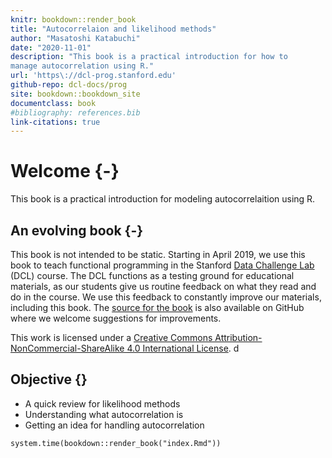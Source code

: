 ```yaml
---
knitr: bookdown::render_book
title: "Autocorrelaion and likelihood methods"
author: "Masatoshi Katabuchi"
date: "2020-11-01"
description: "This book is a practical introduction for how to
manage autocorrelation using R."
url: 'https\://dcl-prog.stanford.edu'
github-repo: dcl-docs/prog
site: bookdown::bookdown_site
documentclass: book
#bibliography: references.bib
link-citations: true
---
```


# Welcome {-}

This book is a practical introduction for modeling autocorrelaition using R.

## An evolving book {-}

This book is not intended to be static. Starting in April 2019, we use this book to teach functional programming in the Stanford [Data Challenge Lab](https://datalab.stanford.edu/challenge-lab) (DCL) course. The DCL functions as a testing ground for educational materials, as our students give us routine feedback on what they read and do in the course. We use this feedback to constantly improve our materials, including this book. The [source for the book](https://github.com/cl-docs/prog) is also available on GitHub where we welcome suggestions for improvements.

This work is licensed under a [Creative Commons Attribution-NonCommercial-ShareAlike 4.0 International License](http://creativecommons.org/licenses/by-nc-sa/4.0/). d



## Objective {}

- A quick review for likelihood methods
- Understanding what autocorrelation is  
- Getting an idea for handling autocorrelation

```
system.time(bookdown::render_book("index.Rmd"))
```

